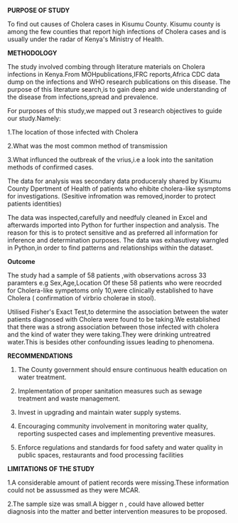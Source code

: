 **PURPOSE OF STUDY**

To find out causes of Cholera cases in Kisumu County.
Kisumu county is among the few counties that report high infections of Cholera cases and is usually under the radar of Kenya's Ministry of Health.

**METHODOLOGY**

The study involved combing through literature materials on Cholera infections in Kenya.From MOHpublications,IFRC reports,Africa CDC data dump on the infections
and WHO research publications on this disease.
The purpose of this literature search,is to gain deep and wide understanding of the disease from infections,spread and prevalence.

For purposes of this study,we mapped out 3 research objectives to guide our study.Namely:

1.The location of those infected with Cholera

2.What was the most common method of transmission 

3.What influnced the outbreak of the vrius,i.e a look into the sanitation methods of confirmed cases.


The data for analysis was secondary data produceraly shared by Kisumu County Dpertment of Health of patients who ehibite cholera-like sysmptoms for investigations.
(Sesitive infromation was removed,inorder to protect patients identities)

The data was inspected,carefully and needfuly cleaned in Excel and afterwards imported into Python for further inspection and analysis.
The reason for this is to protect sensitive and as preferred all information for inference and determination purposes.
The data was exhasutivey warngled in Python,in order to find patterns and relationships within the dataset.

**Outcome**

The study had a sample of 58 patients ,with observations across  33 paramters e.g Sex,Age,Location
Of these 58 patients who were reocrded for Cholera-like sympetoms only 10,were clinically established to have Cholera ( confirmation 
of virbrio cholerae in stool).

Utilised Fisher's Exact Test,to determine the association between the water patients diagnosed with Cholera were found to be taking.We established that there was a strong association between those infected with cholera and the kind of water they were taking.They were drinking untreatred water.This is besides other confounding issues leading to phenomena.


**RECOMMENDATIONS**

1.	The County government should ensure continuous health education on water treatment.

2.	Implementation of proper sanitation measures such as sewage treatment and waste management.

3.	Invest in upgrading and maintain water supply systems.

4.	Encouraging community involvement in monitoring water quality, reporting suspected cases and implementing preventive measures.

5.	Enforce regulations and standards for food safety and water quality in public spaces, restaurants and food processing facilities

**LIMITATIONS OF THE STUDY**

1.A considerable amount of patient records were missing.These information could not be assussmed as they were MCAR.

2.The sample size was small.A bigger n , could have allowed better diagnosis into the matter and better intervention measures to be proposed.
